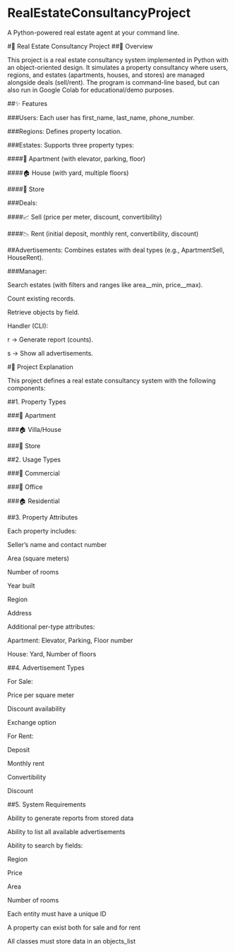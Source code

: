 # RealEstateConsultancyProject
A Python-powered real estate agent at your command line.

#🏡 Real Estate Consultancy Project
##📌 Overview

This project is a real estate consultancy system implemented in Python with an object-oriented design.
It simulates a property consultancy where users, regions, and estates (apartments, houses, and stores) are managed alongside deals (sell/rent).
The program is command-line based, but can also run in Google Colab for educational/demo purposes.

##✨ Features

###Users: Each user has first_name, last_name, phone_number.

###Regions: Defines property location.

###Estates: Supports three property types:

####🏢 Apartment (with elevator, parking, floor)

####🏠 House (with yard, multiple floors)

####🏬 Store

###Deals:

####📈 Sell (price per meter, discount, convertibility)

####📉 Rent (initial deposit, monthly rent, convertibility, discount)

##Advertisements: Combines estates with deal types (e.g., ApartmentSell, HouseRent).

###Manager:

Search estates (with filters and ranges like area__min, price__max).

Count existing records.

Retrieve objects by field.

Handler (CLI):

r → Generate report (counts).

s → Show all advertisements.



#📖 Project Explanation

This project defines a real estate consultancy system with the following components:

##1. Property Types

###🏢 Apartment

###🏠 Villa/House

###🏬 Store

##2. Usage Types

###🏦 Commercial

###🏢 Office

###🏠 Residential

##3. Property Attributes

Each property includes:

Seller’s name and contact number

Area (square meters)

Number of rooms

Year built

Region

Address

Additional per-type attributes:

Apartment: Elevator, Parking, Floor number

House: Yard, Number of floors

##4. Advertisement Types

For Sale:

Price per square meter

Discount availability

Exchange option

For Rent:

Deposit

Monthly rent

Convertibility

Discount

##5. System Requirements

Ability to generate reports from stored data

Ability to list all available advertisements

Ability to search by fields:

Region

Price

Area

Number of rooms

Each entity must have a unique ID

A property can exist both for sale and for rent

All classes must store data in an objects_list
